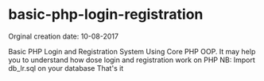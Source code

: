 # basic-php-login-registration
Orginal creation date: 10-08-2017

Basic PHP Login and Registration System Using Core PHP OOP.
It may help you to understand how dose login and registration work on PHP
NB: Import db_lr.sql on your database 
That's it
